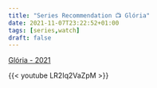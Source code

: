 ```yaml
---
title: "Series Recommendation 📺 Glória"
date: 2021-11-07T23:22:52+01:00
tags: [series,watch]
draft: false
---
```


[Glória - 2021](https://www.imdb.com/title/tt13064634/)

{{< youtube LR2Iq2VaZpM >}}